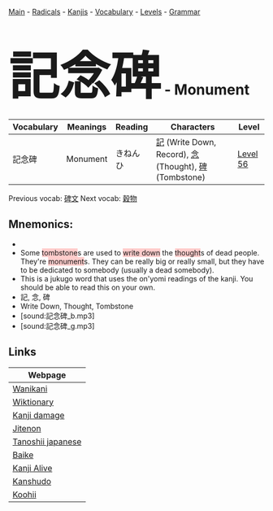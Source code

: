 <style> bigfont {font-size: 100px}</style>
[Main](../README.md) -
[Radicals](../radicals.md) -
[Kanjis](../kanjis.md) -
[Vocabulary](../vocabulary.md) -
[Levels](../levels.md) -
[Grammar](../grammar.md)
# <bigfont> 記念碑</bigfont> - Monument 

| Vocabulary | Meanings | Reading | Characters | Level |
| --- | --- | --- | --- | --- |
| 記念碑 | Monument | きねんひ |  [記](../kanjis/記.md) (Write Down, Record), [念](../kanjis/念.md) (Thought), [碑](../kanjis/碑.md) (Tombstone) | [Level 56](../levels/wk_level56.md) |

Previous vocab: [碑文](碑文.md) Next vocab: [穀物](穀物.md) 

## Mnemonics:

* 
* Some <span style="background-color:#ffcccb"> tombstone</span>s are used to <span style="background-color:#ffcccb"> write down</span> the <span style="background-color:#ffcccb"> thought</span>s of dead people. They're <span style="background-color:#ffcccb"> monument</span>s. They can be really big or really small, but they have to be dedicated to somebody (usually a dead somebody).
* This is a jukugo word that uses the on'yomi readings of the kanji. You should be able to read this on your own.
* 記, 念, 碑
* Write Down, Thought, Tombstone
* [sound:記念碑_b.mp3]
* [sound:記念碑_g.mp3]


## Links 

| Webpage |
| --- |
| [Wanikani          ](https://www.wanikani.com/kanji/記念碑) |
| [Wiktionary        ](https://en.wiktionary.org/wiki/記念碑) |
| [Kanji damage      ](http://www.kanjidamage.com/kanji/search?utf8=✓&q=記念碑) |
| [Jitenon           ](https://jitenon.com/kanji/記念碑) |
| [Tanoshii japanese ](https://www.tanoshiijapanese.com/dictionary/kanji.cfm?k=記念碑) |
| [Baike             ](https://baike.baidu.com/item/記念碑) |
| [Kanji Alive       ](https://app.kanjialive.com/記念碑) |
| [Kanshudo          ](https://www.kanshudo.com/searchmn?q=記念碑) |
| [Koohii            ](https://kanji.koohii.com/study/kanji/記念碑) |
